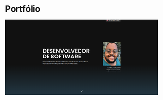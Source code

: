 # Portfólio

![](https://raw.githubusercontent.com/tadeubdev/tadeubdev.github.io/main/src/assets/images/prints/2024-08-04_17-23.png)

